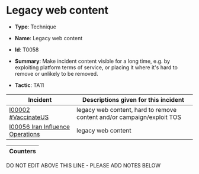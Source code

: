 # Legacy web content

* **Type**: Technique

* **Name**: Legacy web content

* **Id**: T0058

* **Summary**: Make incident content visible for a long time, e.g. by exploiting platform terms of service, or placing it where it's hard to remove or unlikely to be removed.

* **Tactic**: TA11


| Incident | Descriptions given for this incident |
| -------- | -------------------- |
| [I00002 #VaccinateUS](../incidents/I00002.md) | legacy web content, hard to remove content and/or campaign/exploit TOS |
| [I00056 Iran Influence Operations](../incidents/I00056.md) | legacy web content |



| Counters |
| -------- |


DO NOT EDIT ABOVE THIS LINE - PLEASE ADD NOTES BELOW